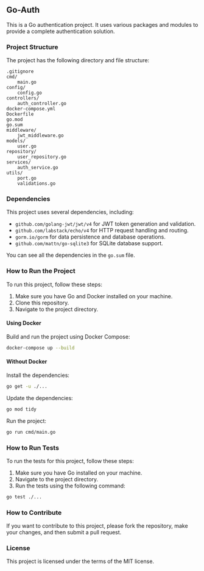 ## Go-Auth

This is a Go authentication project. It uses various packages and modules to provide a complete authentication solution.

### Project Structure

The project has the following directory and file structure:

```
.gitignore
cmd/
    main.go
config/
    config.go
controllers/
    auth_controller.go
docker-compose.yml
Dockerfile
go.mod
go.sum
middleware/
    jwt_middleware.go
models/
    user.go
repository/
    user_repository.go
services/
    auth_service.go
utils/
    port.go
    validations.go
```

### Dependencies

This project uses several dependencies, including:

- `github.com/golang-jwt/jwt/v4` for JWT token generation and validation.
- `github.com/labstack/echo/v4` for HTTP request handling and routing.
- `gorm.io/gorm` for data persistence and database operations.
- `github.com/mattn/go-sqlite3` for SQLite database support.

You can see all the dependencies in the `go.sum` file.

### How to Run the Project

To run this project, follow these steps:

1. Make sure you have Go and Docker installed on your machine.
2. Clone this repository.
3. Navigate to the project directory.

#### Using Docker

Build and run the project using Docker Compose:
```bash
docker-compose up --build
```

#### Without Docker

Install the dependencies:
```bash
go get -u ./...
```

Update the dependencies:
```bash
go mod tidy
```

Run the project:
```bash
go run cmd/main.go
```

### How to Run Tests

To run the tests for this project, follow these steps:

1. Make sure you have Go installed on your machine.
2. Navigate to the project directory.
3. Run the tests using the following command:
```bash
go test ./...
```

### How to Contribute

If you want to contribute to this project, please fork the repository, make your changes, and then submit a pull request.

### License

This project is licensed under the terms of the MIT license.
